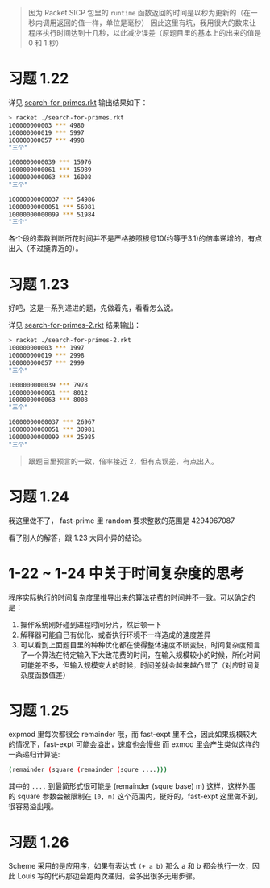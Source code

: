> 因为 Racket SICP 包里的 `runtime` 函数返回的时间是以秒为更新的（在一秒内调用返回的值一样，单位是毫秒）
因此这里有坑，我用很大的数来让程序执行时间达到十几秒，以此减少误差（原题目里的基本上的出来的值是 0 和 1 秒）

# 习题 1.22

详见 [search-for-primes.rkt](./search-for-primes.rkt) 输出结果如下：

``` bash
> racket ./search-for-primes.rkt
100000000003 *** 4980
100000000019 *** 5997
100000000057 *** 4998
"三个"

1000000000039 *** 15976
1000000000061 *** 15989
1000000000063 *** 16008
"三个"

10000000000037 *** 54986
10000000000051 *** 56981
10000000000099 *** 51984
"三个"

```

各个段的素数判断所花时间并不是严格按照根号10(约等于3.1)的倍率递增的，有点出入（不过挺靠近的）。


# 习题 1.23 

好吧，这是一系列递进的题，先做着先，看看怎么说。

详见 [search-for-primes-2.rkt](./search-for-primes-2.rkt) 结果输出：

``` bash
> racket ./search-for-primes-2.rkt
100000000003 *** 1997
100000000019 *** 2998
100000000057 *** 2999
"三个"

1000000000039 *** 7978
1000000000061 *** 8012
1000000000063 *** 8008
"三个"

10000000000037 *** 26967
10000000000051 *** 30981
10000000000099 *** 25985
"三个"
```

> 跟题目里预言的一致，倍率接近 2，但有点误差，有点出入。


# 习题 1.24 

我这里做不了， fast-prime 里 random 要求整数的范围是 4294967087

看了别人的解答，跟 1.23 大同小异的结论。 


# 1-22 ~ 1-24 中关于时间复杂度的思考

程序实际执行的时间复杂度里推导出来的算法花费的时间并不一致。可以确定的是：

1. 操作系统刚好碰到进程时间分片，然后顿一下
2. 解释器可能自己有优化、或者执行环境不一样造成的速度差异 
3. 可以看到上面题目里的种种优化都在使得整体速度不断变快，时间复杂度预言了一个算法在特定输入下大致花费的时间，在输入规模较小的时候，所化时间可能差不多，但输入规模变大的时候，时间差就会越来越凸显了（对应时间复杂度函数值差）


# 习题 1.25 

expmod 里每次都很会 remainder 哦，而 fast-expt 里不会，因此如果规模较大的情况下，fast-expt 可能会溢出，速度也会慢些
而 exmod 里会产生类似这样的一条递归计算链:

``` bash 
(remainder (square (remainder (squre ....)))
```

其中的 `....` 到最简形式很可能是 (remainder (squre base) m) 这样，这样外围的 square 参数会被限制在 `[0, m)` 这个范围内，挺好的，fast-expt 这里做不到，很容易溢出哦。


# 习题 1.26 

Scheme 采用的是应用序，如果有表达式 `(+ a b)` 那么 a 和 b 都会执行一次，因此 Louis 写的代码那边会跑两次递归，会多出很多无用步骤。

